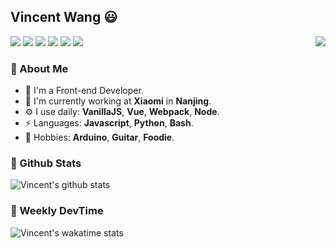 ## Vincent Wang 😃

<a href="https://vincentstudio.info" target="_blank"><img align="right" src="https://i.loli.net/2020/07/17/QfI4bKAokLNvrcp.png" /></a>

[![](https://img.shields.io/badge/-Blog-2196f3?style=flat-square&logo=blogger&logoColor=white&link=https://vincentstudio.info)](https://vincentstudio.info)
[![](https://img.shields.io/badge/-Github-333?style=flat-square&logo=github&logoColor=white&link=https://github.com/Vincent0700)](https://github.com/Vincent0700)
[![](https://img.shields.io/badge/-Gmail-c14438?style=flat-square&logo=Gmail&logoColor=white&link=mailto:wang.yuanqiu007@gmail.com)](mailto:wang.yuanqiu007@gmail.com)
[![](https://img.shields.io/badge/-Telegram-673ab7?style=flat-square&logo=telegram&logoColor=white&link=https://t.me/Vincent0700)](https://t.me/Vincent0700)
[![](https://img.shields.io/badge/-Steam-00587a?style=flat-square&logo=Steam&logoColor=white&link=https://steamcommunity.com/id/vincent0700)](https://steamcommunity.com/id/vincent0700)
[![](https://komarev.com/ghpvc/?username=vincent0700&style=flat-square&color=orange&label=Views)](https://github.com/Vincent0700/Vincent0700)

### 🧐  About Me

- 👨  I'm a Front-end Developer.
- 🏢  I'm currently working at **Xiaomi** in **Nanjing**.
- ⚙️  I use daily: **VanillaJS**, **Vue**, **Webpack**, **Node**.
- ⚡  Languages: **Javascript**, **Python**, **Bash**.
- 💜  Hobbies: **Arduino**, **Guitar**, **Foodie**.
### 🙋 Github Stats

![Vincent's github stats](https://github-readme-stats.vercel.app/api/?username=Vincent0700&show_icons=true&hide_title=true&theme=tokyonight)

### 🦋 Weekly DevTime

![Vincent's wakatime stats](https://github-readme-stats.vercel.app/api/wakatime?username=Vincent0700&layout=compact&theme=tokyonight)
